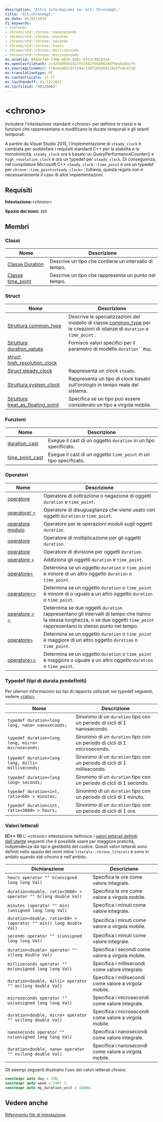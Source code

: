```yaml
---
description: 'Altre informazioni su: &lt; Chrono&gt;'
title: '&lt;chrono&gt;'
ms.date: 05/07/2019
f1_keywords:
- <chrono>
- chrono/std::chrono::nanoseconds
- chrono/std::chrono::minutes
- chrono/std::chrono::seconds
- chrono/std::chrono::hours
- chrono/std::chrono::milliseconds
- chrono/std::chrono::microseconds
ms.assetid: 844de749-f306-482e-89bc-6f53c99c8324
ms.openlocfilehash: cc425d99d41d23fe25d2f66888240f9ea9a93cfb
ms.sourcegitcommit: 118e4ad82c0f1c9ac120f105d84224e5fe4cef28
ms.translationtype: MT
ms.contentlocale: it-IT
ms.lasthandoff: 01/12/2021
ms.locfileid: "98126663"
---
```

# <a name="ltchronogt"></a>&lt;chrono&gt;

Includere l'intestazione standard \<chrono> per definire le classi e le funzioni che rappresentano e modificano le durate temporali e gli istanti temporali.

A partire da Visual Studio 2015, l'implementazione di `steady_clock` è cambiata per soddisfare i requisiti standard C++ per la stabilità e la monotonicità. `steady_clock` ora è basato su QueryPerformanceCounter() e `high_resolution_clock` è ora un typedef per `steady_clock`. Di conseguenza, nel compilatore Microsoft C++ `steady_clock::time_point` è ora un typedef per `chrono::time_point<steady_clock>` ; tuttavia, questa regola non è necessariamente il caso di altre implementazioni.

## <a name="requirements"></a>Requisiti

**Intestazione:**\<chrono>

**Spazio dei nomi:** std

## <a name="members"></a>Membri

### <a name="classes"></a>Classi

|Nome|Descrizione|
|-|-|
|[Classe Duration](../standard-library/duration-class.md)|Descrive un tipo che contiene un intervallo di tempo.|
|[Classe time_point](../standard-library/time-point-class.md)|Descrive un tipo che rappresenta un punto nel tempo.|

### <a name="structs"></a>Struct

|Nome|Descrizione|
|-|-|
|[Struttura common_type](../standard-library/common-type-structure.md)|Descrive le specializzazioni del modello di classe [common_type](../standard-library/common-type-class.md) per le creazioni di istanze di `duration` e `time_point` .|
|[Struttura duration_values](../standard-library/duration-values-structure.md)|Fornisce valori specifici per il parametro di modello `duration``Rep`.|
|[struct high_resolution_clock](../standard-library/high-resolution-clock-struct.md)||
|[Struct steady_clock](../standard-library/steady-clock-struct.md)|Rappresenta un clock `steady`.|
|[Struttura system_clock](../standard-library/system-clock-structure.md)|Rappresenta un *tipo di clock* basato sull'orologio in tempo reale del sistema.|
|[Struttura treat_as_floating_point](../standard-library/treat-as-floating-point-structure.md)|Specifica se un tipo può essere considerato un tipo a virgola mobile.|

### <a name="functions"></a>Funzioni

|Nome|Descrizione|
|-|-|
|[duration_cast](../standard-library/chrono-functions.md#duration_cast)|Esegue il cast di un oggetto `duration` in un tipo specificato.|
|[time_point_cast](../standard-library/chrono-functions.md#time_point_cast)|Esegue il cast di un oggetto `time_point` in un tipo specificato.|

### <a name="operators"></a>Operatori

|Nome|Descrizione|
|-|-|
|[operatore](../standard-library/chrono-operators.md#operator-)|Operatore di sottrazione o negazione di oggetti `duration` e `time_point`.|
|[operatore! =](../standard-library/chrono-operators.md#op_neq)|Operatore di disuguaglianza che viene usato con oggetti `duration` o `time_point`.|
|[operatore modulo](../standard-library/chrono-operators.md#op_modulo)|Operatore per le operazioni moduli sugli oggetti `duration`.|
|[operatore](../standard-library/chrono-operators.md#op_star)|Operatore di moltiplicazione per gli oggetti `duration`.|
|[operatore](../standard-library/chrono-operators.md#op_div)|Operatore di divisione per oggetti `duration`.|
|[operatore +](../standard-library/chrono-operators.md#op_add)|Addiziona gli oggetti `duration` e `time_point`.|
|[operatore&lt;](../standard-library/chrono-operators.md#op_lt)|Determina se un oggetto `duration` o `time_point` è minore di un altro oggetto `duration` o `time_point`.|
|[operatore&lt;=](../standard-library/chrono-operators.md#op_lt_eq)|Determina se un oggetto `duration` o `time_point` è minore di o uguale a un altro oggetto `duration` o `time_point`.|
|[operatore = =](../standard-library/chrono-operators.md#op_eq_eq)|Determina se due oggetti `duration` rappresentano gli intervalli di tempo che hanno la stessa lunghezza, o se due oggetti `time_point` rappresentano lo stesso punto nel tempo.|
|[operatore&gt;](../standard-library/chrono-operators.md#op_gt)|Determina se un oggetto `duration` o `time_point` è maggiore di un altro oggetto `duration` o `time_point`.|
|[operatore&gt;=](../standard-library/chrono-operators.md#op_gt_eq)|Determina se un oggetto `duration` o `time_point` è maggiore o uguale a un altro oggetto `duration` o `time_point`.|

### <a name="typedefs-predefined-duration-types"></a>Typedef (tipi di durata predefiniti)

Per ulteriori informazioni sui tipi di rapporto utilizzati nei typedef seguenti, vedere [\<ratio>](../standard-library/ratio.md) .

|Nome|Descrizione|
|-|-|
|`typedef duration<long long, nano> nanoseconds;`|Sinonimo di un `duration` tipo con un periodo di cicli di 1 nanosecondo.|
|`typedef duration<long long, micro> microseconds;`|Sinonimo di un `duration` tipo con un periodo di cicli di 1 microsecondo.|
|`typedef duration<long long, milli> milliseconds;`|Sinonimo di un `duration` tipo con un periodo di cicli di 1 millisecondo.|
|`typedef duration<long long> seconds;`|Sinonimo di un `duration` tipo con un periodo di cicli di 1 secondo.|
|`typedef duration<int, ratio<60> > minutes;`|Sinonimo di un `duration` tipo con un periodo di cicli di 1 minuto.|
|`typedef duration<int, ratio<3600> > hours;`|Sinonimo di un `duration` tipo con un periodo di cicli di 1 ora.|

### <a name="literals"></a>Valori letterali

**(C++ 11)** L' \<chrono> intestazione definisce i [valori letterali definiti dall'utente](../cpp/user-defined-literals-cpp.md) seguenti che è possibile usare per maggiore praticità, indipendenza dai tipi e gestibilità del codice. Questi valori letterali sono definiti nello spazio dei nomi inline `literals::chrono_literals` e sono in ambito quando std::chrono è nell'ambito.

|Dichiarazione|Descrizione|
|-|-|
|`hours operator "" h(unsigned long long Val)`|Specifica le ore come valore integrale.|
|`duration<double, ratio<3600> > operator "" h(long double Val)`|Specifica le ore come valore a virgola mobile.|
|`minutes (operator "" min)(unsigned long long Val)`|Specifica i minuti come valore integrale.|
|`duration<double, ratio<60> > (operator "" min)( long double Val)`|Specifica i minuti come valore a virgola mobile.|
|`seconds operator "" s(unsigned long long Val)`|Specifica i minuti come valore integrale.|
|`duration<double> operator "" s(long double Val)`|Specifica i secondi come valore a virgola mobile.|
|`milliseconds operator "" ms(unsigned long long Val)`|Specifica i millisecondi come valore integrale.|
|`duration<double, milli> operator "" ms(long double Val)`|Specifica i millisecondi come valore a virgola mobile.|
|`microseconds operator "" us(unsigned long long Val)`|Specifica i microsecondi come valore integrale.|
|`duration<double, micro> operator "" us(long double Val)`|Specifica i microsecondi come valore a virgola mobile.|
|`nanoseconds operator "" ns(unsigned long long Val)`|Specifica i nanosecondi come valore integrale.|
|`duration<double, nano> operator "" ns(long double Val)`|Specifica i nanosecondi come valore a virgola mobile.|

Gli esempi seguenti illustrano l'uso dei valori letterali chrono.

```cpp
constexpr auto day = 24h;
constexpr auto week = 24h* 7;
constexpr auto my_duration_unit = 108ms;
```

## <a name="see-also"></a>Vedere anche

[Riferimento file di intestazione](../standard-library/cpp-standard-library-header-files.md)
